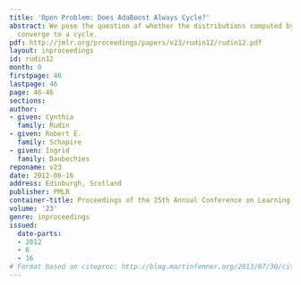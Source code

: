 ```yaml
---
title: 'Open Problem: Does AdaBoost Always Cycle?'
abstract: We pose the question of whether the distributions computed by AdaBoost always
  converge to a cycle.
pdf: http://jmlr.org/proceedings/papers/v23/rudin12/rudin12.pdf
layout: inproceedings
id: rudin12
month: 0
firstpage: 46
lastpage: 46
page: 46-46
sections: 
author:
- given: Cynthia
  family: Rudin
- given: Robert E.
  family: Schapire
- given: Ingrid
  family: Daubechies
reponame: v23
date: 2012-06-16
address: Edinburgh, Scotland
publisher: PMLR
container-title: Proceedings of the 25th Annual Conference on Learning Theory
volume: '23'
genre: inproceedings
issued:
  date-parts:
  - 2012
  - 6
  - 16
# Format based on citeproc: http://blog.martinfenner.org/2013/07/30/citeproc-yaml-for-bibliographies/
---
```

